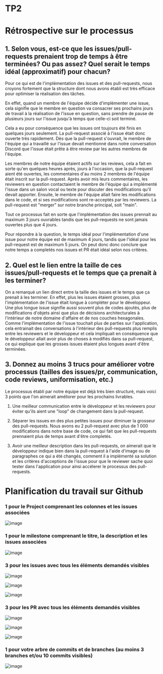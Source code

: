 # TP2

# Rétrospective sur le processus 

## 1. Selon vous, est-ce que les issues/pull-requests prenaient trop de temps à être terminées? Ou pas assez? Quel serait le temps idéal (approximatif) pour chacun?

Pour ce qui est de l'implémentation des issues et des pull-requests, nous croyons fortement que
la structure dont nous avons établi est très efficace pour optimiser la réalisation des tâches.

En effet, quand un membre de l'équipe décide d'implémenter une issue, cela signifie que le membre en question va consacrer ses prochains jours de travail
à la réalisation de l'issue en question, sans prendre de pause de plusieurs jours sur l'issue jusqu'à temps que celle-ci soit terminé.

Cela a eu pour conséquence que les issues ont toujours été finis en quelques jours seulement. La pull-request associé à l'issue était donc ouverte très rapidement. 
Dès que la pull-request s'ouvrait, le membre de l'équipe qui a travaillé sur
l'issue devait mentionné dans notre conversation Discord que l'issue était prête à être review par les autres membres de l'équipe.

Les membres de notre équipe étaient actifs sur les reviews, cela a fait en sorte qu'en quelques heures après, jours à l'occasion, que la pull-request aient été ouvertes,
les commentaires d'au moins 2 membres de l'équipe était inscrit sur la pull-request. Après avoir mis leurs commentaires, les reviewers en question contactaient
le membre de l'équipe qui a implémenté l'issue
dans un salon vocal ou texte pour discuter des modifications qu'il devait apporter. Ensuite, le membre de l'équipe  allait faire les modifications dans le code,
et si ses modifications sont re-acceptés par les reviewers. La pull-request est "merger" sur notre branche principal, soit "main".

Tout ce processus fait en sorte que l'implémentation des issues prennait au maximum 3 jours ouvrables tandis que les pull-requests 
ne sont jamais ouvertes plus que 4 jours. 

Pour répondre à la question, le temps idéal pour l'implémentation d'une issue pour notre équipe est de maximum 4 jours, tandis que l'idéal pour les pull-request est de maximum 5 jours. On peut donc 
donc conclure que notre temps a completés nos issues et PR était idéal selon nos critères.


## 2. Quel est le lien entre la taille de ces issues/pull-requests et le temps que ça prenait à les terminer?

On a remarqué un lien direct entre la taille des issues et le temps que ça prenait à les terminer. En effet, plus les issues étaient grosses, 
plus l'implémentation de l'issue
était longue à compléter pour le développeur. Une plus longue issue signifie aussi souvent plus de codes ajoutés, plus de modifications d'objets ainsi que
plus de décisions architecturales à l'intérieur de notre domaine d'affaire et de nos couches hexagonales. Comme l'implémentation de l'issue touchait plus de
parties sur l'application, cela entrainait des conversations à l'intérieur des pull-requests plus remplis entre les reviewers et le développeur et cela impliquait en conséquence
que le développeur allait avoir plus de choses à modifiés dans sa pull-request, ce qui explique que les grosses issues étaient plus longues avant d'être terminées.

## 3. Donnez au moins 3 trucs pour améliorer votre processus (tailles des issues/pr, communication, code reviews, uniformisation, etc.)

Le processus établi par notre équipe est déjà très bien structuré, mais voici 3 points que l'on aimerait améliorer pour les prochains livrables.

1. Une meilleur communication entre le développeur et les reviewers pour éviter qu'ils aient une "loop" de changement dans la pull-request.

2. Séparer les issues en des plus petites issues pour diminuer la grosseur des pull-requests. Nous avons eu 2 pull-request avec plus de 1 000 modifications 
dans notre base de code, ce qui fait que les pull-requests prennaient plus de temps avant d'être completés.

3. Avoir une meilleur description dans les pull-requests, on aimerait que le développeur indique bien dans la pull-request à l'aide d'image ou de paragraphes
ce qui a été changés, comment il a implémenté sa solution et les critères d'acceptions de l'issue pour que le reviewer sache quoi 
tester dans l'application pour ainsi accélerer le processus des pull-requests.


# Planification du travail sur Github

### 1 pour le Project comprenant les colonnes et les issues associées

![image](https://user-images.githubusercontent.com/47373969/156836921-4e2e1b2d-7940-4b92-a7e9-4d6daf90fb26.png)

### 1 pour le milestone comprenant le titre, la description et les issues associées

![image](https://user-images.githubusercontent.com/47373969/156837361-05725d71-07fc-4e1e-be33-51bdea5fbcac.png)



### 3 pour les issues avec tous les éléments demandés visibles

![image](https://user-images.githubusercontent.com/47373969/156837651-10fac67e-ad1c-442e-b447-0c57e099652b.png)

![image](https://user-images.githubusercontent.com/47373969/156837743-7e25834f-dad3-49a2-9f7f-13dc3074bf54.png)

![image](https://user-images.githubusercontent.com/47373969/156837814-479dce74-6cd6-4523-9a00-18d05df05efd.png)



### 3 pour les PR avec tous les éléments demandés visibles

![image](https://user-images.githubusercontent.com/47373969/156838149-190d6a98-a54d-4fa8-9630-2d29171c43c5.png)

![image](https://user-images.githubusercontent.com/47373969/156839129-5e266490-7d04-4199-96b7-a756dace3417.png)

![image](https://user-images.githubusercontent.com/47373969/156839419-a0efbf75-c01c-443a-bc31-671972549bf7.png)


### 1 pour votre arbre de commits et de branches (au moins 3 branches et/ou 10 commits visibles)

![image](https://user-images.githubusercontent.com/47373969/156841158-b27fcb90-d2a9-4d27-8b18-cedf397055f0.png)

